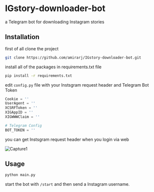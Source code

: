 # IGstory-downloader-bot
a Telegram bot for downloading Instagram stories

## Installation

first of all clone the project

```bash
git clone https://github.com/amirarj/IGstory-downloader-bot.git
```
install all of the packages in requirements.txt file 
```bash
pip install -r requirements.txt
```
edit `config.py` file with your Instsgram request header and Telegram Bot Token
```python
Cookie = ''
UserAgent = ''
XCSRFToken = ''
XIGAppID = ''
XIGWWWClaim = ''

# Telegram Config
BOT_TOKEN = ''
```

you can get Instsgram request header when you login via web 

![Capture1](https://user-images.githubusercontent.com/53288604/179472487-cc72865e-2320-41cd-926b-98322df1793f.png)

## Usage
```python
python main.py
```
start the bot with `/start` and then send a Instagram username.
